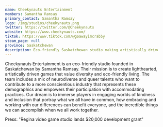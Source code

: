 ```yaml
---
name: Cheekynauts Entertainment
members: Samantha Ramsay
primary_contact: Samantha Ramsay
logo: /img/studios/cheekynauts.png
twitter: https://twitter.com/@Cheekynauts
website: https://www.cheekynauts.com/
tiktok: https://www.tiktok.com/@goawayimcrabby
steam_page: null
province: Saskatchewan
description: Eco-friendly Saskatchewan studio making artistically driven games that embrace diversity, inclusivity and sustainable living.
---
```


Cheekynauts Entertainment is an eco-friendly studio founded in Saskatchewan by Samantha Ramsay. Their mission is to create lighthearted, artistically driven games that value diversity and eco-friendly living. The team includes a mix of neurodiverse and queer talents who want to contribute to a more conscientious industry that represents these demographics and empowers their participation with accommodating practices. Our dream is to immerse players in engaging worlds of kindness and inclusion that portray what we all have in common, how embracing and working with our differences can benefit everyone, and the incredible things we can accomplish when we all work together.

Press: "Regina video game studio lands $20,000 development grant"
